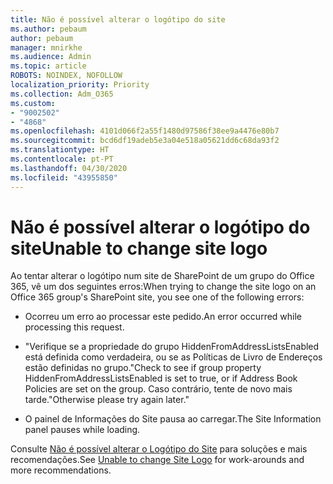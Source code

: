 ```yaml
---
title: Não é possível alterar o logótipo do site
ms.author: pebaum
author: pebaum
manager: mnirkhe
ms.audience: Admin
ms.topic: article
ROBOTS: NOINDEX, NOFOLLOW
localization_priority: Priority
ms.collection: Adm_O365
ms.custom:
- "9002502"
- "4868"
ms.openlocfilehash: 4101d066f2a55f1480d97586f38ee9a4476e80b7
ms.sourcegitcommit: bcd6df19adeb5e3a04e518a05621dd6c68da93f2
ms.translationtype: HT
ms.contentlocale: pt-PT
ms.lasthandoff: 04/30/2020
ms.locfileid: "43955850"
---
```

# <a name="unable-to-change-site-logo"></a><span data-ttu-id="9e82f-102">Não é possível alterar o logótipo do site</span><span class="sxs-lookup"><span data-stu-id="9e82f-102">Unable to change site logo</span></span>

<span data-ttu-id="9e82f-103">Ao tentar alterar o logótipo num site de SharePoint de um grupo do Office 365, vê um dos seguintes erros:</span><span class="sxs-lookup"><span data-stu-id="9e82f-103">When trying to change the site logo on an Office 365 group's SharePoint site, you see one of the following errors:</span></span>

- <span data-ttu-id="9e82f-104">Ocorreu um erro ao processar este pedido.</span><span class="sxs-lookup"><span data-stu-id="9e82f-104">An error occurred while processing this request.</span></span>

- <span data-ttu-id="9e82f-105">"Verifique se a propriedade do grupo HiddenFromAddressListsEnabled está definida como verdadeira, ou se as Políticas de Livro de Endereços estão definidas no grupo.</span><span class="sxs-lookup"><span data-stu-id="9e82f-105">"Check to see if group property HiddenFromAddressListsEnabled is set to true, or if Address Book Policies are set on the group.</span></span> <span data-ttu-id="9e82f-106">Caso contrário, tente de novo mais tarde."</span><span class="sxs-lookup"><span data-stu-id="9e82f-106">Otherwise please try again later."</span></span>

- <span data-ttu-id="9e82f-107">O painel de Informações do Site pausa ao carregar.</span><span class="sxs-lookup"><span data-stu-id="9e82f-107">The Site Information panel pauses while loading.</span></span>

<span data-ttu-id="9e82f-108">Consulte [Não é possível alterar o Logótipo do Site](https://docs.microsoft.com/sharepoint/troubleshoot/sites/error-when-changing-o365-site-logo) para soluções e mais recomendações.</span><span class="sxs-lookup"><span data-stu-id="9e82f-108">See [Unable to change Site Logo](https://docs.microsoft.com/sharepoint/troubleshoot/sites/error-when-changing-o365-site-logo) for work-arounds and more recommendations.</span></span>
